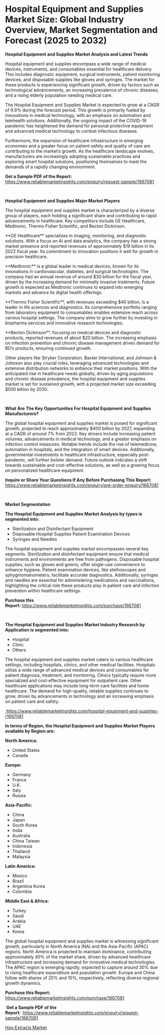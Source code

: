 <p><h1>Hospital Equipment and Supplies Market Size: Global Industry Overview, Market Segmentation and Forecast (2025 to 2032)</h1></p><p><strong>Hospital Equipment and Supplies Market Analysis and Latest Trends</strong></p>
<p><p>Hospital equipment and supplies encompass a wide range of medical devices, instruments, and consumables essential for healthcare delivery. This includes diagnostic equipment, surgical instruments, patient monitoring devices, and disposable supplies like gloves and syringes. The market for these products is experiencing significant growth, driven by factors such as technological advancements, an increasing prevalence of chronic diseases, and a rising elderly population needing medical care.</p><p>The Hospital Equipment and Supplies Market is expected to grow at a CAGR of 9.9% during the forecast period. This growth is primarily fueled by innovations in medical technology, with an emphasis on automation and telehealth solutions. Additionally, the ongoing impact of the COVID-19 pandemic has heightened the demand for personal protective equipment and advanced medical technology to combat infectious diseases.</p><p>Furthermore, the expansion of healthcare infrastructure in emerging economies and a greater focus on patient safety and quality of care are contributing to the market’s growth. As the healthcare landscape evolves, manufacturers are increasingly adopting sustainable practices and exploring smart hospital solutions, positioning themselves to meet the demands of a rapidly changing environment.</p></p>
<p><strong>Get a Sample PDF of the Report:&nbsp;</strong> <a href="https://www.reliablemarketinsights.com/enquiry/request-sample/1667081?utm_campaign=2188&utm_medium=2&utm_source=Github&utm_content=ia&utm_term=06032025&utm_id=hospital-equipment-and-supplies">https://www.reliablemarketinsights.com/enquiry/request-sample/1667081</a></p>
<p>&nbsp;</p>
<p><strong>Hospital Equipment and Supplies Major Market Players</strong></p>
<p><p>The hospital equipment and supplies market is characterized by a diverse group of players, each holding a significant share and contributing to rapid advancements in healthcare. Key competitors include GE Healthcare, Medtronic, Thermo Fisher Scientific, and Becton Dickinson.</p><p>**GE Healthcare** specializes in imaging, monitoring, and diagnostic solutions. With a focus on AI and data analytics, the company has a strong market presence and reported revenues of approximately $19 billion in its 2022 fiscal year. Its commitment to innovation positions it well for growth in precision healthcare.</p><p>**Medtronic** is a global leader in medical devices, known for its innovations in cardiovascular, diabetes, and surgical technologies. The company had an annual revenue of around $30 billion for the fiscal year, driven by the increasing demand for minimally invasive treatments. Future growth is expected as Medtronic continues to expand into emerging markets and advance its digital health offerings.</p><p>**Thermo Fisher Scientific**, with revenues exceeding $40 billion, is a leader in life sciences and diagnostics. Its comprehensive portfolio ranging from laboratory equipment to consumables enables extensive reach across various hospital settings. The company aims to grow further by investing in biopharma services and innovative research technologies.</p><p>**Becton Dickinson**, focusing on medical devices and diagnostic products, reported revenues of about $20 billion. The increasing emphasis on infection prevention and chronic disease management drives demand for BD’s products, ensuring continued growth.</p><p>Other players like Stryker Corporation, Baxter International, and Johnson & Johnson also play crucial roles, leveraging advanced technologies and extensive distribution networks to enhance their market positions. With the anticipated rise in healthcare needs globally, driven by aging populations and chronic disease prevalence, the hospital equipment and supplies market is set for sustained growth, with a projected market size exceeding $500 billion by 2030.</p></p>
<p>&nbsp;</p>
<p><strong>What Are The Key Opportunities For Hospital Equipment and Supplies Manufacturers?</strong></p>
<p><p>The global hospital equipment and supplies market is poised for significant growth, projected to reach approximately $400 billion by 2027, expanding at a CAGR of around 7% from 2023. Key drivers include increasing patient volumes, advancements in medical technology, and a greater emphasis on infection control measures. Notable trends include the rise of telemedicine, automation in hospitals, and the integration of smart devices. Additionally, governmental investments in healthcare infrastructure, especially post-pandemic, will further bolster demand. Future outlook indicates a shift towards sustainable and cost-effective solutions, as well as a growing focus on personalized healthcare equipment.</p></p>
<p><strong>Inquire or Share Your Questions If Any Before Purchasing This Report:</strong> <a href="https://www.reliablemarketinsights.com/enquiry/pre-order-enquiry/1667081?utm_campaign=2188&utm_medium=2&utm_source=Github&utm_content=ia&utm_term=06032025&utm_id=hospital-equipment-and-supplies">https://www.reliablemarketinsights.com/enquiry/pre-order-enquiry/1667081</a></p>
<p>&nbsp;</p>
<p><strong>Market Segmentation</strong></p>
<p><strong>The Hospital Equipment and Supplies Market Analysis by types is segmented into:</strong></p>
<p><ul><li>Sterilization and Disinfectant Equipment</li><li>Disposable Hospital Supplies Patient Examination Devices</li><li>Syringes and Needles</li></ul></p>
<p><p>The hospital equipment and supplies market encompasses several key segments. Sterilization and disinfectant equipment ensure that medical instruments and environments are free from pathogens. Disposable hospital supplies, such as gloves and gowns, offer single-use convenience to enhance hygiene. Patient examination devices, like stethoscopes and sphygmomanometers, facilitate accurate diagnostics. Additionally, syringes and needles are essential for administering medications and vaccinations, highlighting the critical role these products play in patient care and infection prevention within healthcare settings.</p></p>
<p><strong>Purchase this Report:&nbsp;</strong><a href="https://www.reliablemarketinsights.com/purchase/1667081?utm_campaign=2188&utm_medium=2&utm_source=Github&utm_content=ia&utm_term=06032025&utm_id=hospital-equipment-and-supplies">https://www.reliablemarketinsights.com/purchase/1667081</a></p>
<p>&nbsp;</p>
<p><strong>The Hospital Equipment and Supplies Market Industry Research by Application is segmented into:</strong></p>
<p><ul><li>Hospital</li><li>Clinic</li><li>Others</li></ul></p>
<p><p>The hospital equipment and supplies market caters to various healthcare settings, including hospitals, clinics, and other medical facilities. Hospitals utilize a wide range of advanced medical devices and consumables for patient diagnosis, treatment, and monitoring. Clinics typically require more specialized and cost-effective equipment for outpatient care. Other healthcare applications may include long-term care facilities and home healthcare. The demand for high-quality, reliable supplies continues to grow, driven by advancements in technology and an increasing emphasis on patient care and safety.</p></p>
<p><a href="https://www.reliablemarketinsights.com/hospital-equipment-and-supplies-r1667081?utm_campaign=2188&utm_medium=2&utm_source=Github&utm_content=ia&utm_term=06032025&utm_id=hospital-equipment-and-supplies">&nbsp;https://www.reliablemarketinsights.com/hospital-equipment-and-supplies-r1667081</a></p>
<p><strong>In terms of Region, the Hospital Equipment and Supplies Market Players available by Region are:</strong></p>
<p>
    <p> <strong> North America: </strong>
        <ul>
            <li>United States</li>
            <li>Canada</li>
        </ul>
        </p> 
    <p> <strong> Europe: </strong>
        <ul>
            <li>Germany</li>
            <li>France</li>
            <li>U.K.</li>
            <li>Italy</li>
            <li>Russia</li>
        </ul>
        </p> 
    <p> <strong> Asia-Pacific: </strong>
        <ul>
            <li>China</li>
            <li>Japan</li>
            <li>South Korea</li>
            <li>India</li>
            <li>Australia</li>
            <li>China Taiwan</li>
            <li>Indonesia</li>
            <li>Thailand</li>
            <li>Malaysia</li>
        </ul>
        </p> 
    <p> <strong> Latin America: </strong>
        <ul>
            <li>Mexico</li>
            <li>Brazil</li>
            <li>Argentina Korea</li>
            <li>Colombia</li>
        </ul>
        </p> 
    <p> <strong> Middle East & Africa: </strong>
        <ul>
            <li>Turkey</li>
            <li>Saudi</li>
            <li>Arabia</li>
            <li>UAE</li>
            <li>Korea</li>
        </ul>
    </p>
    </p>
<p><p>The global hospital equipment and supplies market is witnessing significant growth, particularly in North America (NA) and the Asia-Pacific (APAC) regions. North America is projected to maintain dominance, contributing approximately 40% of the market share, driven by advanced healthcare infrastructure and increasing demand for innovative medical technologies. The APAC region is emerging rapidly, expected to capture around 30% due to rising healthcare expenditure and population growth. Europe and China follow with shares of 20% and 10%, respectively, reflecting diverse regional growth dynamics.</p></p>
<p><strong>Purchase this Report: </strong><a href="https://www.reliablemarketinsights.com/purchase/1667081?utm_campaign=2188&utm_medium=2&utm_source=Github&utm_content=ia&utm_term=06032025&utm_id=hospital-equipment-and-supplies">https://www.reliablemarketinsights.com/purchase/1667081</a></p>
<p>&nbsp;<strong>Get a Sample PDF of the Report:&nbsp;&nbsp;</strong><a href="https://www.reliablemarketinsights.com/enquiry/request-sample/1667081?utm_campaign=2188&utm_medium=2&utm_source=Github&utm_content=ia&utm_term=06032025&utm_id=hospital-equipment-and-supplies">https://www.reliablemarketinsights.com/enquiry/request-sample/1667081</a></p>
<p><strong></strong></p>
<p><p><a href="https://github.com/NarcisoFerry/Market-Research-Report-List-1/blob/main/hop-extracts-market.md?utm_campaign=2188&utm_medium=2&utm_source=Github&utm_content=ia&utm_term=06032025&utm_id=hospital-equipment-and-supplies">Hop Extracts Market</a></p></p>